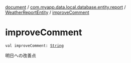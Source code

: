 [document](../../index.md) / [com.myapp.data.local.database.entity.report](../index.md) / [WeatherReportEntity](index.md) / [improveComment](./improve-comment.md)

# improveComment

`val improveComment: `[`String`](https://kotlinlang.org/api/latest/jvm/stdlib/kotlin/-string/index.html)

明日への改善点


